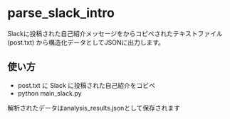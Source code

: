 # parse_slack_intro
Slackに投稿された自己紹介メッセージをからコピペされたテキストファイル(post.txt) から構造化データとしてJSONに出力します。

## 使い方
- post.txt に Slack に投稿された自己紹介をコピペ
- python main_slack.py

解析されたデータはanalysis_results.jsonとして保存されます